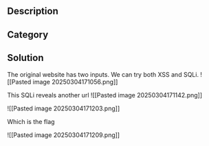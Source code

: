 ## Description

## Category

## Solution
The original website has two inputs.
We can try both XSS and SQLi.
![[Pasted image 20250304171056.png]]

This SQLi reveals another url
![[Pasted image 20250304171142.png]]

![[Pasted image 20250304171203.png]]

Which is the flag

![[Pasted image 20250304171209.png]]

